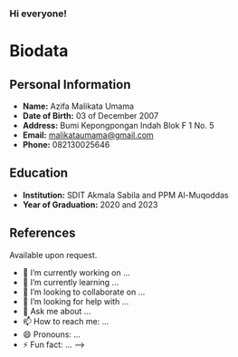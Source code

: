 ### Hi everyone!
# Biodata

## Personal Information
- **Name:** Azifa Malikata Umama
- **Date of Birth:** 03 of December 2007
- **Address:** Bumi Kepongpongan Indah Blok F 1 No. 5
- **Email:** malikataumama@gmail.com
- **Phone:** 082130025646

## Education
- **Institution:** SDIT Akmala Sabila and PPM Al-Muqoddas
- **Year of Graduation:** 2020 and 2023

## References
Available upon request.


- 🔭 I’m currently working on ...
- 🌱 I’m currently learning ...
- 👯 I’m looking to collaborate on ...
- 🤔 I’m looking for help with ...
- 💬 Ask me about ...
- 📫 How to reach me: ...
- 😄 Pronouns: ...
- ⚡ Fun fact: ...
-->

